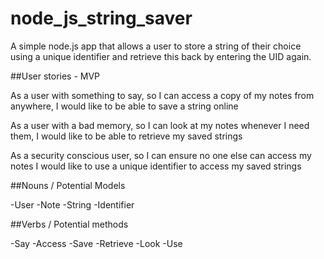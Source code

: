 # node_js_string_saver

A simple node.js app that allows a user to store a string of their choice using a unique identifier and retrieve this back by entering the UID again.

##User stories - MVP

As a user with something to say,
so I can access a copy of my notes from anywhere,
I would like to be able to save a string online

As a user with a bad memory,
so I can look at my notes whenever I need them,
I would like to be able to retrieve my saved strings

As a security conscious user,
so I can ensure no one else can access my notes
I would like to use a unique identifier to access my saved strings

##Nouns / Potential Models

-User
-Note
-String
-Identifier

##Verbs / Potential methods

-Say
-Access
-Save
-Retrieve
-Look
-Use
